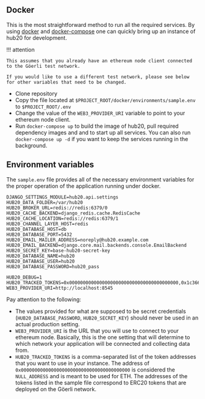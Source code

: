 ## Docker

This is the most straightforward method to run all the required services. By using [docker](https://docker.com) and [docker-compose](https://docs.docker.com/compose/) one can quickly bring up an instance of hub20 for development.

!!! attention

    This assumes that you already have an ethereum node client connected to the Göerli test network.

    If you would like to use a different test network, please see below for other variables that need to be changed.

* Clone repository
* Copy the file located at `$PROJECT_ROOT/docker/environments/sample.env` to `$PROJECT_ROOT/.env`
* Change the value of the `WEB3_PROVIDER_URI` variable to point to your ethereum node client.
* Run `docker-compose up` to build the image of hub20, pull required dependency images and and to start up all services. You can also run `docker-compose up -d` if you want to keep the services running in the background.

## Environment variables

The `sample.env` file provides all of the necessary environment
variables for the proper operation of the application running under
docker.

```
DJANGO_SETTINGS_MODULE=hub20.api.settings
HUB20_DATA_FOLDER=/var/hub20
HUB20_BROKER_URL=redis://redis:6379/0
HUB20_CACHE_BACKEND=django_redis.cache.RedisCache
HUB20_CACHE_LOCATION=redis://redis:6379/1
HUB20_CHANNEL_LAYER_HOST=redis
HUB20_DATABASE_HOST=db
HUB20_DATABASE_PORT=5432
HUB20_EMAIL_MAILER_ADDRESS=noreply@hub20.example.com
HUB20_EMAIL_BACKEND=django.core.mail.backends.console.EmailBackend
HUB20_SECRET_KEY=base-hub20-secret-key
HUB20_DATABASE_NAME=hub20
HUB20_DATABASE_USER=hub20
HUB20_DATABASE_PASSWORD=hub20_pass

HUB20_DEBUG=1
HUB20_TRACKED_TOKENS=0x0000000000000000000000000000000000000000,0x1c36690810ad06fb15552657c7a8ff653eb46f76,0xA9cad81fD505DBD678599F2541D0101dd01fc94E,0x95B2d84De40a0121061b105E6B54016a49621B44,0x59105441977ecd9d805a4f5b060e34676f50f806,0x709118121A1ccA0f32FC2C0c59752E8FEE3c2834
WEB3_PROVIDER_URI=http://localhost:8545
```

Pay attention to the following:

 * The values provided for what are supposed to be secret credentials (`HUB20_DATABASE_PASSWORD`, `HUB20_SECRET_KEY`) should never be used in an actual production setting.
 * `WEB3_PROVIDER_URI` is the URL that you will use to connect to your ethereum node. Basically, this is the one setting that will determine to which network your application will be connected and collecting data from.
 * `HUB20_TRACKED_TOKENS` is a comma-separated list of the token addresses that you want to use in your instance. The address of `0x0000000000000000000000000000000000000000` is considered the `NULL_ADDRESS` and is meant to be used for ETH. The addresses of the tokens listed in the sample file correspond to ERC20 tokens that are deployed on the Göerli network.
